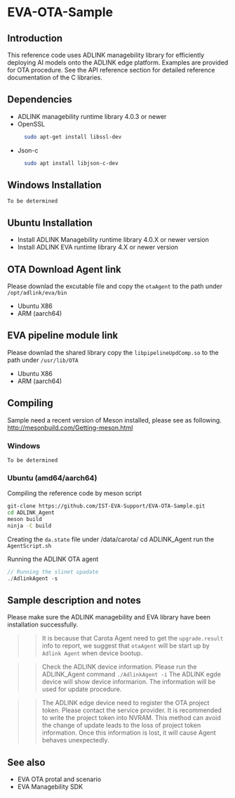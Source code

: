 # EVA-OTA-Sample

## Introduction 
 
This reference code uses ADLINK managebility library for efficiently deploying AI models onto the ADLINK edge platform.
Examples are provided for OTA procedure. See the API reference section for detailed reference documentation of the C libraries. <h2>
  
## Dependencies 
* ADLINK managebility runtime library 4.0.3 or newer
* OpenSSL
  ```bash
    sudo apt-get install libssl-dev
  ```
* Json-c
  ```bash
    sudo apt install libjson-c-dev
  ```
<h2>

## Windows Installation
   `To be determined `

## Ubuntu Installation
* Install ADLINK Managebility runtime library 4.0.X or newer version
* Install ADLINK EVA runtime library 4.X or newer version
  
## OTA Download Agent link
Please downlad the excutable file and copy the `otaAgent` to the path under `/opt/adlink/eva/bin`
* Ubuntu X86
* ARM (aarch64)
 
## EVA pipeline module link
Please downlad the shared library copy the `libpipelineUpdComp.so` to the path under `/usr/lib/OTA`
* Ubuntu X86
* ARM (aarch64)
  
## Compiling
  Sample need a recent version of Meson installed, please see as following.
    http://mesonbuild.com/Getting-meson.html
  
### Windows
  `To be determined `

### Ubuntu (amd64/aarch64)
Compiling the reference code by meson script
```bash
git-clone https://github.com/IST-EVA-Support/EVA-OTA-Sample.git
cd ADLINK_Agent
meson build
ninja -C build
```
Creating the `da.state` file  under /data/carota/
cd ADLINK_Agent
run the `AgentScript.sh` 
 
Running the ADLINK OTA agent

 ```c
 // Running the slinet upadate
./AdlinkAgent -s
```
   
<h2>

## Sample description and notes
Please make sure the ADLINK managebility and EVA library have been installation successfully.
>> It is because that Carota Agent need to get the `upgrade.result ` info to report,
we suggest that `otaAgent` will be start up by `Adlink Agent`
when device bootup.  
 
>> Check the ADLINK device information.
Please run the ADLINK_Agent command 
`./AdlinkAgent -i`
  The ADLINK egde device will show device informarion. The information will be used for update procedure.
  
>> The ADLINK edge device need to register the OTA project token. Please contact the service provider.
It is recommended to write the project token into NVRAM. This method can avoid the
change of update leads to the loss of project token information. Once this information is lost, it will cause 
Agent behaves unexpectedly. <h2>


## See also
 
 * EVA OTA protal and scenario
 * EVA Managebility SDK

